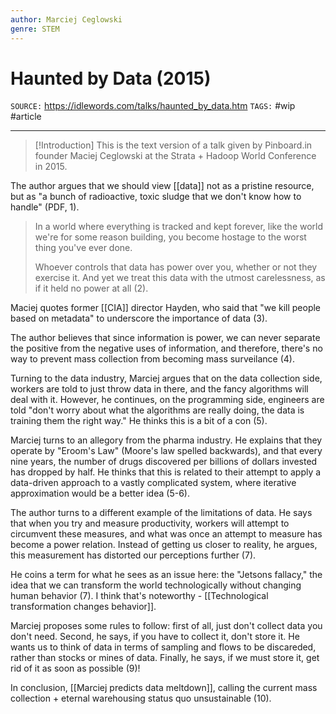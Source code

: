 ```yaml
---
author: Marciej Ceglowski
genre: STEM
---
```

# Haunted by Data (2015)
`SOURCE:` https://idlewords.com/talks/haunted_by_data.htm
`TAGS:` #wip #article 

---
> [!Introduction]
> This is the text version of a talk given by Pinboard.in founder Maciej Ceglowski at the Strata + Hadoop World Conference in 2015.

The author argues that we should view [[data]] not as a pristine resource, but as "a bunch of radioactive, toxic sludge that we don't know how to handle" (PDF, 1).

> In a world where everything is tracked and kept forever, like the world we're for some reason building, you become hostage to the worst thing you've ever done.
>    
> Whoever controls that data has power over you, whether or not they exercise it. And yet we treat this data with the utmost carelessness, as if it held no power at all (2). 

Maciej quotes former [[CIA]] director Hayden, who said that "we kill people based on metadata" to underscore the importance of data (3). 

The author believes that since information is power, we can never separate the positive from the negative uses of information, and therefore, there's no way to prevent mass collection from becoming mass surveilance (4). 

Turning to the data industry, Marciej argues that on the data collection side, workers are told to just throw data in there, and the fancy algorithms will deal with it. However, he continues, on the programming side, engineers are told "don't worry about what the algorithms are really doing, the data is training them the right way." He thinks this is a bit of a con (5). 

Marciej turns to an allegory from the pharma industry. He explains that they operate by "Eroom's Law" (Moore's law spelled backwards), and that every nine years, the number of drugs discovered per billions of dollars invested has dropped by half. He thinks that this is related to their attempt to apply a data-driven approach to a vastly complicated system, where iterative approximation would be a better idea (5-6). 

The author turns to a different example of the limitations of data. He says that when you try and measure productivity, workers will attempt to circumvent these measures, and what was once an attempt to measure has become a power relation. Instead of getting us closer to reality, he argues, this measurement has distorted our perceptions further (7).

He coins a term for what he sees as an issue here: the "Jetsons fallacy," the idea that we can transform the world technologically without changing human behavior (7). I think that's noteworthy - [[Technological transformation changes behavior]]. 

Marciej proposes some rules to follow: first of all, just don't collect data you don't need. Second, he says, if you have to collect it, don't store it. He wants us to think of data in terms of sampling and flows to be discareded, rather than stocks or mines of data. Finally, he says, if we must store it, get rid of it as soon as possible (9)!

In conclusion, [[Marciej predicts data meltdown]], calling the current mass collection + eternal warehousing status quo unsustainable (10). 
